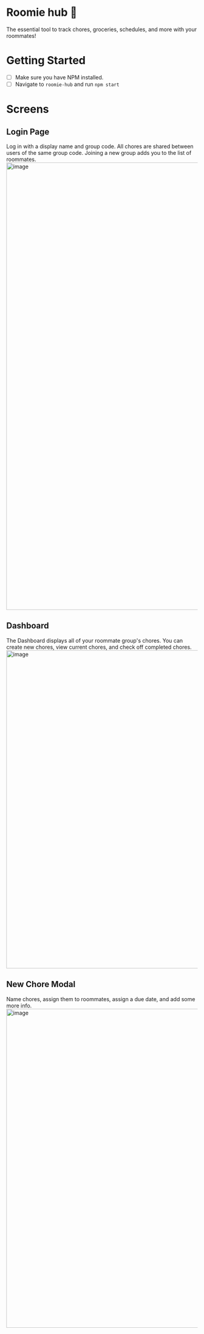 # Roomie hub 🐳
The essential tool to track chores, groceries, schedules, and more with your roommates!

# Getting Started
- [ ] Make sure you have NPM installed.
- [ ] Navigate to `roomie-hub` and run `npm start`

# Screens
## Login Page
Log in with a display name and group code. All chores are shared between users of the same group code. Joining a new group adds you to the list of roommates.
<img width="1174" alt="image" src="https://user-images.githubusercontent.com/57777918/160307425-306894ab-eea6-41ca-9835-f7e3a4438d81.png">

## Dashboard
The Dashboard displays all of your roommate group's chores. You can create new chores, view current chores, and check off completed chores.
<img width="835" alt="image" src="https://user-images.githubusercontent.com/57777918/160309943-b60f05c7-9dfa-4d8f-a33a-5cbb325226f9.png">

## New Chore Modal
Name chores, assign them to roommates, assign a due date, and add some more info.
<img width="837" alt="image" src="https://user-images.githubusercontent.com/57777918/160310024-23c1ae43-74d2-4a2a-8894-5c6a4df0237e.png">
